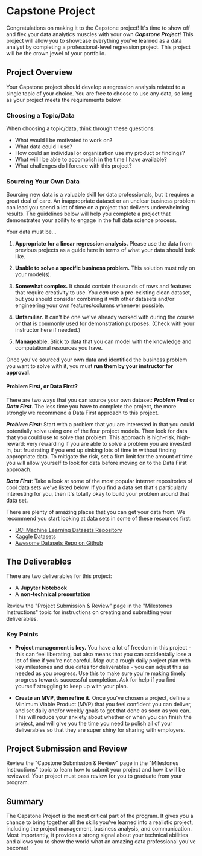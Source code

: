 # Capstone Project

Congratulations on making it to the Capstone project! It's time to show off and flex your data analytics muscles with your own **_Capstone Project_**! This project will allow you to showcase everything you've learned as a data analyst by completing a professional-level regression project. This project will be the crown jewel of your portfolio.

## Project Overview

Your Capstone project should develop a regression analysis related to a single topic of your choice. You are free to choose to use any data, so long as your project meets the requirements below.

### Choosing a Topic/Data

When choosing a topic/data, think through these questions:  

* What would I be motivated to work on?
* What data could I use?
* How could an individual or organization use my product or findings?
* What will I be able to accomplish in the time I have available?
* What challenges do I foresee with this project?

### Sourcing Your Own Data

Sourcing new data is a valuable skill for data professionals, but it requires a great deal of care. An inappropriate dataset or an unclear business problem can lead you spend a lot of time on a project that delivers underwhelming results. The guidelines below will help you complete a project that demonstrates your ability to engage in the full data science process.

Your data must be...

1. **Appropriate for a linear regression analysis.** Please use the data from previous projects
as a guide here in terms of what your data should look like.

2. **Usable to solve a specific business problem.** This solution must rely on your model(s).

3. **Somewhat complex.** It should contain thousands of rows and features that require creativity to use. You _can_ use a pre-existing clean dataset, but you should consider combining it with other datasets and/or engineering your own features/columns whenever possible.

4. **Unfamiliar.** It can't be one we've already worked with during the course or that is commonly used for demonstration purposes. (Check with your instructor here if needed.)

5. **Manageable.** Stick to data that you can model with the knowledge and computational resources you have.

Once you've sourced your own data and identified the business problem you want to solve with it, you must **run them by your instructor for approval**.

#### Problem First, or Data First?

There are two ways that you can source your own dataset: **_Problem First_** or **_Data First_**. The less time you have to complete the project, the more strongly we recommend a Data First approach to this project.

**_Problem First_**: Start with a problem that you are interested in that you could potentially solve using one of the four project models. Then look for data that you could use to solve that problem. This approach is high-risk, high-reward: very rewarding if you are able to solve a problem you are invested in, but frustrating if you end up sinking lots of time in without finding appropriate data. To mitigate the risk, set a firm limit for the amount of time you will allow yourself to look for data before moving on to the Data First approach.

**_Data First_**: Take a look at some of the most popular internet repositories of cool data sets we've listed below. If you find a data set that's particularly interesting for you, then it's totally okay to build your problem around that data set.

There are plenty of amazing places that you can get your data from. We recommend you start looking at data sets in some of these resources first:

* [UCI Machine Learning Datasets Repository](https://archive.ics.uci.edu/ml/datasets.php)
* [Kaggle Datasets](https://www.kaggle.com/datasets)
* [Awesome Datasets Repo on Github](https://github.com/awesomedata/awesome-public-datasets)

## The Deliverables

There are two deliverables for this project:

* A **Jupyter Notebook**
* A **non-technical presentation**

Review the "Project Submission & Review" page in the "Milestones Instructions" topic for instructions on creating and submitting your deliverables.

### Key Points

* **Project management is key.**  You have a lot of freedom in this project - this can feel liberating, but also means that you can accidentally lose a lot of time if you're not careful. Map out a rough daily project plan with key milestones and due dates for deliverables - you can adjust this as needed as you progress. Use this to make sure you're making timely progress towards successful completion. Ask for help if you find yourself struggling to keep up with your plan.

* **Create an MVP, then refine it.** Once you've chosen a project, define a Minimum Viable Product (MVP) that you feel confident you can deliver, and set daily and/or weekly goals to get that done as soon as you can. This will reduce your anxiety about whether or when you can finish the project, and will give you the time you need to polish all of your deliverables so that they are super shiny for sharing with employers.

## Project Submission and Review

Review the "Capstone Submission & Review" page in the "Milestones Instructions" topic to learn how to submit your project and how it will be reviewed. Your project must pass review for you to graduate from your program.

## Summary

The Capstone Project is the most critical part of the program. It gives you a chance to bring together all the skills you've learned into a realistic project, including the project management, business analysis, and communication.  Most importantly, it provides a strong signal about your technical abilities and allows you to show the world what an amazing data professional you've become!
